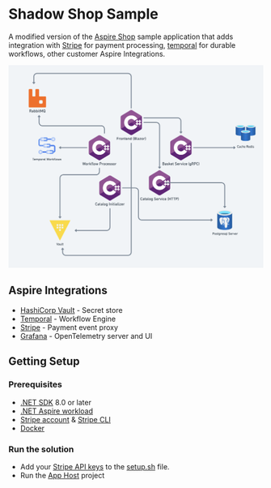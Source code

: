 # Shadow Shop Sample 
A modified version of the [Aspire Shop](https://github.com/dotnet/aspire-samples/tree/main/samples/AspireShop) sample
application that adds integration with [Stripe](https://stripe.com) for payment processing, [temporal](https://temporal.io/)
for durable workflows, other customer Aspire Integrations. 

![Architecture Diagram](./docs/images/diagram_architecture.png)

## Aspire Integrations
- [HashiCorp Vault](./src/ShadowShop.AppHost/Resources/VaultResource.cs) - Secret store
- [Temporal](./src/ShadowShop.AppHost/Resources/TemporalDevResource.cs) - Workflow Engine
- [Stripe](./src/ShadowShop.AppHost/Resources/StripeDevResource.cs) - Payment event proxy
- [Grafana](./src/ShadowShop.AppHost/Resources/GrafanaStackResource.cs) - OpenTelemetry server and UI

## Getting Setup

### Prerequisites
- [.NET SDK](https://get.dot.net/) 8.0 or later
- [.NET Aspire workload](https://learn.microsoft.com/en-us/dotnet/aspire/fundamentals/setup-tooling?tabs=linux&pivots=dotnet-cli)
- [Stripe account](https://dashboard.stripe.com) & [Stripe CLI](https://stripe.com/docs/stripe-cli)
- [Docker](https://www.docker.com)

### Run the solution

* Add your [Stripe API keys](https://dashboard.stripe.com/apikeys) to the [setup.sh](./src/ShadowShop.AppHost/.config/vault/setup.sh) file.
* Run the [App Host](./src/ShadowShop.AppHost) project